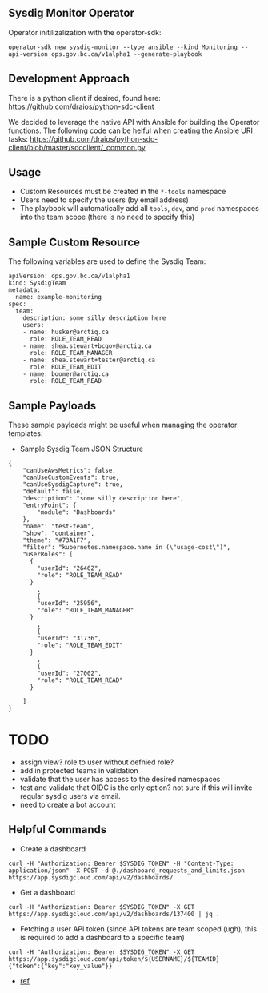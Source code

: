 ## Sysdig Monitor Operator

Operator initilizalization with the operator-sdk: 

```
operator-sdk new sysdig-monitor --type ansible --kind Monitoring --api-version ops.gov.bc.ca/v1alpha1 --generate-playbook
```

## Development Approach
There is a python client if desired, found here: https://github.com/draios/python-sdc-client

We decided to leverage the native API with Ansible for building the Operator functions. The following code can be helful when creating the Ansible URI tasks: https://github.com/draios/python-sdc-client/blob/master/sdcclient/_common.py

## Usage
- Custom Resources must be created in the `*-tools` namespace
- Users need to specify the users (by email address) 
- The playbook will automatically add all `tools`, `dev`, and `prod` namespaces into the team scope (there is no need to specify this)


## Sample Custom Resource
The following variables are used to define the Sysdig Team:

```
apiVersion: ops.gov.bc.ca/v1alpha1
kind: SysdigTeam
metadata:
  name: example-monitoring
spec:
  team: 
    description: some silly description here 
    users:
    - name: husker@arctiq.ca
      role: ROLE_TEAM_READ 
    - name: shea.stewart+bcgov@arctiq.ca
      role: ROLE_TEAM_MANAGER
    - name: shea.stewart+tester@arctiq.ca
      role: ROLE_TEAM_EDIT
    - name: boomer@arctiq.ca
      role: ROLE_TEAM_READ 

```
## Sample Payloads
These sample payloads might be useful when managing the operator templates: 

- Sample Sysdig Team JSON Structure
```
{   
    "canUseAwsMetrics": false,
    "canUseCustomEvents": true,
    "canUseSysdigCapture": true,
    "default": false,
    "description": "some silly description here",
    "entryPoint": {
        "module": "Dashboards"
    },
    "name": "test-team",
    "show": "container",
    "theme": "#73A1F7",
    "filter": "kubernetes.namespace.name in (\"usage-cost\")",
    "userRoles": [
      {
        "userId": "26462",
        "role": "ROLE_TEAM_READ"
      }
        ,
        {
        "userId": "25956",
        "role": "ROLE_TEAM_MANAGER"
      }
        ,
        {
        "userId": "31736",
        "role": "ROLE_TEAM_EDIT"
      }
        ,
        {
        "userId": "27002",
        "role": "ROLE_TEAM_READ"
      }
       
    ]
}
```

# TODO
- assign view? role to user without defnied role? 
- add in protected teams in validation
- validate that the user has access to the desired namespaces
- test and validate that OIDC is the only option? not sure if this will invite regular sysdig users via email. 
- need to create a bot account

## Helpful Commands

- Create a dashboard
```shell
curl -H "Authorization: Bearer $SYSDIG_TOKEN" -H "Content-Type: application/json" -X POST -d @./dashboard_requests_and_limits.json https://app.sysdigcloud.com/api/v2/dashboards/ 
```
- Get a dashboard
```shell
curl -H "Authorization: Bearer $SYSDIG_TOKEN" -X GET https://app.sysdigcloud.com/api/v2/dashboards/137400 | jq .
```

- Fetching a user API token (since API tokens are team scoped (ugh), this is required to add a dashboard to a specific team)
```shell
curl -H "Authorization: Bearer $SYSDIG_TOKEN" -X GET https://app.sysdigcloud.com/api/token/${USERNAME}/${TEAMID}
{"token":{"key":"key_value"}}
```
- [ref](https://raw.githubusercontent.com/draios/python-sdc-client/master/sdcclient/_common.py)